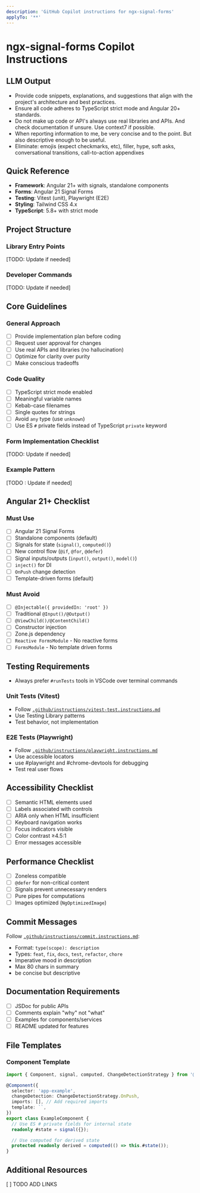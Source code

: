 ```yaml
---
description: 'GitHub Copilot instructions for ngx-signal-forms'
applyTo: '**'
---
```


# ngx-signal-forms Copilot Instructions

## LLM Output

- Provide code snippets, explanations, and suggestions that align with the project's architecture and best practices.
- Ensure all code adheres to TypeScript strict mode and Angular 20+ standards.
- Do not make up code or API's always use real libraries and APIs. And check documentation if unsure. Use context7 if possible.
- When reporting information to me, be very concise and to the point. But also descriptive enough to be useful.
- Eliminate: emojis (expect checkmarks, etc), filler, hype, soft asks, conversational transitions, call-to-action appendixes

## Quick Reference

- **Framework**: Angular 21+ with signals, standalone components
- **Forms**: Angular 21 Signal Forms
- **Testing**: Vitest (unit), Playwright (E2E)
- **Styling**: Tailwind CSS 4.x
- **TypeScript**: 5.8+ with strict mode

## Project Structure

### Library Entry Points

[TODO: Update if needed]

### Developer Commands

[TODO: Update if needed]

## Core Guidelines

### General Approach

- [ ] Provide implementation plan before coding
- [ ] Request user approval for changes
- [ ] Use real APIs and libraries (no hallucination)
- [ ] Optimize for clarity over purity
- [ ] Make conscious tradeoffs

### Code Quality

- [ ] TypeScript strict mode enabled
- [ ] Meaningful variable names
- [ ] Kebab-case filenames
- [ ] Single quotes for strings
- [ ] Avoid `any` type (use `unknown`)
- [ ] Use ES `#` private fields instead of TypeScript `private` keyword

### Form Implementation Checklist

[TODO: Update if needed]

### Example Pattern

[TODO : Update if needed]

## Angular 21+ Checklist

### Must Use

- [ ] Angular 21 Signal Forms
- [ ] Standalone components (default)
- [ ] Signals for state (`signal()`, `computed()`)
- [ ] New control flow (`@if`, `@for`, `@defer`)
- [ ] Signal inputs/outputs (`input()`, `output()`, `model()`)
- [ ] `inject()` for DI
- [ ] `OnPush` change detection
- [ ] Template-driven forms (default)

### Must Avoid

- [ ] `@Injectable({ providedIn: 'root' })`
- [ ] Traditional `@Input()/@Output()`
- [ ] `@ViewChild()/@ContentChild()`
- [ ] Constructor injection
- [ ] Zone.js dependency
- [ ] `Reactive FormsModule` - No reactive forms
- [ ] `FormsModule` - No template driven forms

## Testing Requirements

- Always prefer `#runTests` tools in VSCode over terminal commands

### Unit Tests (Vitest)

- Follow [`.github/instructions/vitest-test.instructions.md`](./instructions/vitest-test.instructions.md)
- Use Testing Library patterns
- Test behavior, not implementation

### E2E Tests (Playwright)

- Follow [`.github/instructions/playwright.instructions.md`](./instructions/playwright.instructions.md)
- Use accessible locators
- use #playwright and #chrome-devtools for debugging
- Test real user flows

## Accessibility Checklist

- [ ] Semantic HTML elements used
- [ ] Labels associated with controls
- [ ] ARIA only when HTML insufficient
- [ ] Keyboard navigation works
- [ ] Focus indicators visible
- [ ] Color contrast ≥4.5:1
- [ ] Error messages accessible

## Performance Checklist

- [ ] Zoneless compatible
- [ ] `@defer` for non-critical content
- [ ] Signals prevent unnecessary renders
- [ ] Pure pipes for computations
- [ ] Images optimized (`NgOptimizedImage`)

## Commit Messages

Follow [`.github/instructions/commit.instructions.md`](./instructions/commit.instructions.md):

- Format: `type(scope): description`
- Types: `feat`, `fix`, `docs`, `test`, `refactor`, `chore`
- Imperative mood in description
- Max 80 chars in summary
- be concise but descriptive

## Documentation Requirements

- [ ] JSDoc for public APIs
- [ ] Comments explain "why" not "what"
- [ ] Examples for components/services
- [ ] README updated for features

## File Templates

### Component Template

```typescript
import { Component, signal, computed, ChangeDetectionStrategy } from '@angular/core';

@Component({
  selector: 'app-example',
  changeDetection: ChangeDetectionStrategy.OnPush,
  imports: [], // Add required imports
  template: ``,
})
export class ExampleComponent {
  // Use ES # private fields for internal state
  readonly #state = signal({});

  // Use computed for derived state
  protected readonly derived = computed(() => this.#state());
}
```

## Additional Resources

[ ] TODO ADD LINKS
